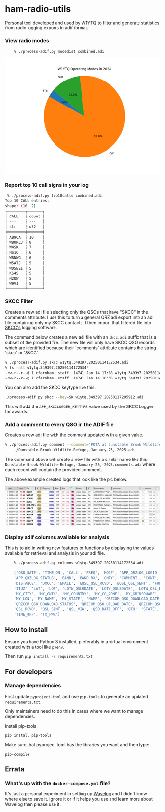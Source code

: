 # ham-radio-utils

Personal tool developed and used by W1YTQ to filter and generate statistics from radio logging exports in adif format.

### View radio modes

        % ./process-adif.py modedist combined.adi

![Pie chart showing radio modes](./radio_mode_dist.png)

### Report top 10 call signs in your log

```bash
 % ./process-adif.py top10calls combined.adi
Top 10 CALL entries:
shape: (10, 2)
┌────────┬───────┐
│ CALL   ┆ count │
│ ---    ┆ ---   │
│ str    ┆ u32   │
╞════════╪═══════╡
│ AB9CA  ┆ 10    │
│ WB0RLJ ┆ 8     │
│ W4SK   ┆ 7     │
│ NS1C   ┆ 6     │
│ W8NWG  ┆ 6     │
│ W5ATJ  ┆ 5     │
│ WD5EEI ┆ 5     │
│ KS4S   ┆ 5     │
│ N2QW   ┆ 5     │
│ W9VI   ┆ 5     │
└────────┴───────┘

```

### SKCC Filter

Creates a new adi file selecting only the QSOs that have "SKCC" in the comments attribute. I use this to turn a general
QRZ adi export into an adi file containing only my SKCC contacts. I then import that filtered file into [SKCC's](https://www.skccgroup.com/)
logging software.

The command below creates a new adi file with an `skcc.adi` suffix that is a subset of the provided file. The new file
will only have SKCC QSO records which are identified because their 'comments' attribute contains the string 'skcc' or 'SKCC'.

```bash
% ./process-adif.py skcc w1ytq.349397.20250114172534.adi
% ls -alt w1ytq.349397.20250114172534*
-rw-r--r--@ 1 cfarnham  staff  14741 Jan 14 17:08 w1ytq.349397.20250114172534.skcc.adi
-rw-r--r--@ 1 cfarnham  staff  14741 Jan 14 16:56 w1ytq.349397.20250114172534.adi
```

You can also add the SKCC keytype like this:

```bash
./process-adif.py skcc --key=SK w1ytq.349397.20250117205912.adi
```

This will add the `APP_SKCCLOGGER_KEYTYPE` value used by the SKCC Logger for awards.


### Add a comment to every QSO in the ADIF file

Creates a new adi file with the comment updated with a given value.

```bash
% ./process-adif.py comment --comment="POTA at Dunstable Brook Wildlife Refuge, US-11590" \
    ./Dunstable-Brook-Wildlife-Refuge,-January-25,-2025.adi
```
The command above will create a new file with a similar name like this `Dunstable-Brook-Wildlife-Refuge,-January-25,-2025.comments.adi` where
each record will contain the provided comment.

The above example created logs that look like the pic below.

![](logbook_screenshot.png)

### Display adif columns available for analysis

This is to aid in writing new features or functions by displaying the values
available for retrieval and analysis in your adi file.

```bash
    % ./process-adif.py columns w1ytq.349397.20250114172534.adi

    ['QSO_DATE', 'TIME_ON', 'CALL', 'FREQ', 'MODE', 'APP_QRZLOG_LOGID', 'APP_QRZLOG_QSLDATE',
    'APP_QRZLOG_STATUS', 'BAND', 'BAND_RX', 'CNTY', 'COMMENT', 'CONT', 'COUNTRY', 'CQZ',
    'DISTANCE', 'DXCC', 'EMAIL', 'EQSL_QSL_RCVD', 'EQSL_QSL_SENT', 'FREQ_RX', 'GRIDSQUARE',
    'ITUZ', 'LAT', 'LON', 'LOTW_QSLRDATE', 'LOTW_QSLSDATE', 'LOTW_QSL_RCVD', 'LOTW_QSL_SENT',
    'MY_CITY', 'MY_CNTY', 'MY_COUNTRY', 'MY_CQ_ZONE', 'MY_GRIDSQUARE', 'MY_ITU_ZONE', 'MY_LAT',
    'MY_LON', 'MY_NAME', 'MY_STATE', 'NAME', 'QRZCOM_QSO_DOWNLOAD_DATE',
    'QRZCOM_QSO_DOWNLOAD_STATUS', 'QRZCOM_QSO_UPLOAD_DATE', 'QRZCOM_QSO_UPLOAD_STATUS',
    'QSL_RCVD', 'QSL_SENT', 'QSL_VIA', 'QSO_DATE_OFF', 'QTH', 'STATE', 'STATION_CALLSIGN',
    'TIME_OFF', 'TX_PWR']
```

## How to install

Ensure you have Python 3 installed, preferably in a virtual environment created with a tool like `pyenv`.

Then run `pip install -r requirements.txt`

## For developers

### Manage dependencies

First update `pyproject.toml` and use `pip-tools` to generate an updated `requirements.txt`.

Only maintainers need to do this in cases where we want to manage dependencies.

Install pip-tools

    pip install pip-tools

Make sure that pyproject.toml has the libraries you want and then type:

    pip-compile


## Errata

### What's up with the `docker-compose.yml` file?

It's just a personal experiment in setting up [Wavelog](https://github.com/wavelog/wavelog) and I didn't know where else to save it. Ignore it
or if it helps you use and learn more about Wavelog then please use it.
